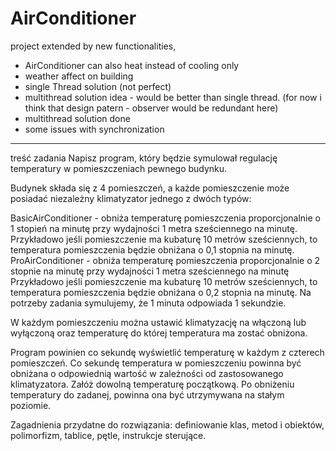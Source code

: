 # AirConditioner
project extended by new functionalities,
- AirConditioner can also heat instead of cooling only
- weather affect on building 
- single Thread solution (not perfect)
- multithread solution idea - would be better than single thread.
(for now i think that design patern - observer would be redundant here)
- multithread solution done
- some issues with synchronization


----------------------------------------------------------------------------------------------------
treść zadania
Napisz program, który będzie symulował regulację temperatury w pomieszczeniach pewnego budynku.

Budynek składa się z 4 pomieszczeń, a każde pomieszczenie może posiadać niezależny klimatyzator jednego z dwóch typów:

BasicAirConditioner - obniża temperaturę pomieszczenia proporcjonalnie o 1 stopień na minutę przy wydajności 1 metra sześciennego na minutę. 
Przykładowo jeśli pomieszczenie ma kubaturę 10 metrów sześciennych, to temperatura pomieszczenia będzie obniżana o 0,1 stopnia na minutę.
ProAirConditioner - obniża temperaturę pomieszczenia proporcjonalnie o 2 stopnie na minutę przy wydajności 1 metra sześciennego na minutę  
Przykładowo jeśli pomieszczenie ma kubaturę 10 metrów sześciennych, to temperatura pomieszczenia będzie obniżana o 0,2 stopnia na minutę.
Na potrzeby zadania symulujemy, że 1 minuta odpowiada 1 sekundzie.

W każdym pomieszczeniu można ustawić klimatyzację na włączoną lub wyłączoną oraz temperaturę do której temperatura ma zostać obniżona.

Program powinien co sekundę wyświetlić temperaturę w każdym z czterech pomieszczeń. Co sekundę temperatura w pomieszczeniu powinna być obniżana 
o odpowiednią wartość w zależności od zastosowanego klimatyzatora. Załóż dowolną temperaturę początkową. Po obniżeniu temperatury do zadanej, 
powinna ona być utrzymywana na stałym poziomie.

Zagadnienia przydatne do rozwiązania: definiowanie klas, metod i obiektów, polimorfizm, tablice, pętle, instrukcje sterujące.
